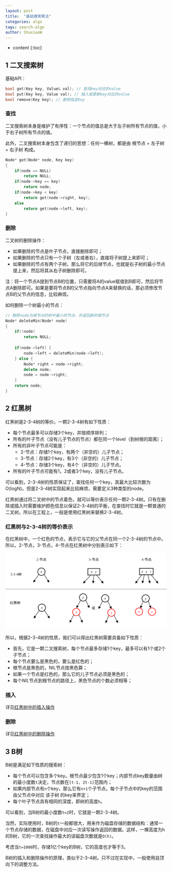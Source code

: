 ```yaml
---
layout: post
title:  "基础搜索算法"
categories: algo
tags: search-algo
author: ShuxiaoW
---
```


* content
{:toc}

## 1 二叉搜索树

基础API：

```cpp
bool get(Key key, Value& val); // 查找key对应的value
bool put(Key key, Value val); // 插入或更新key对应的value
bool remove(Key key); // 删除指定key
```

### 查找

二叉搜索树本身是维护了有序性：一个节点的值总是大于左子树所有节点的值，小于右子树所有节点的值。

此外，二叉搜索树本身包含了递归的思想：任何一棵树，都是由 根节点 + 左子树 + 右子树 构成。

```cpp
Node* get(Node* node, Key key)
{
    if(node == NULL)
        return NULL;
    if(node->key == key)
        return node;
    if(node->key < key)
        return get(node->right, key);
    else
        return get(node->left, key);
}
```

### 删除

二叉树的删除操作：

- 如果删除的节点是叶子节点，直接删除即可；
- 如果删除的节点只有一个子树（左或者右），直接将子树提上来即可；
- 如果删除的节点有两个子树，那么将它的后继节点，也就是右子树的最小节点提上来，然后将其从右子树删除即可。

注：将一个节点A提到节点B的位置，只需要将A的value赋值到B即可，然后将节点A删除即可。如果是要将节点B的父节点指向节点A来替换的话，那必须修改节点B的父节点的信息，比较麻烦。

如何删除一个树最小的节点：

```cpp
// 删除node为根节点的树中最小的节点，并返回新的根节点
Node* deleteMin(Node* node)
{
    if(!node)
        return NULL;

    if(node->left) {
        node->left = deleteMin(node->left);
    } else {
        Node* right = node->right;
        delete node;
        node = node->right;
    }
    return node;
}
```

## 2 红黑树

红黑树是2-3-4树的等价。一颗2-3-4树有如下性质：

- 每个节点最多可以存储3个key，并按顺序排列；
- 所有的叶子节点（没有儿子节点的节点）都在同一个level（到树根的距离）；
- 所有的非叶子节点可能是：
    - 2-节点：存储1个key，有两个（非空的）儿子节点；
    - 3-节点：存储2个key，有3个（非空的）儿子节点；
    - 4-节点：存储3个key，有4个（非空的）儿子节点。
- 所有的叶子节点可能有1，2或者3个key，没有儿子节点。

可以看到，2-3-4树的性质保证了，查找任何一个key，其最大比较次数为O(logN)。但是2-3-4树实现起来比较麻烦，需要定义3种类型的node。

红黑树通过将二叉树中的节点着色，就可以等价表示任何一颗2-3-4树。只有在删除或插入时需要维护颜色信息以保证2-3-4树的平衡，在查找时它就是一颗普通的二叉树。所以在工程上，一般是使用红黑树来替换2-3-4树。

### 红黑树与2-3-4树的等价表示

在红黑树中，一个红色的节点，表示它与它的父节点在同一个2-3-4树的节点中。所以，2-节点，3-节点，4-节点在红黑树中分别表示如下：

![234tree_to_rbtree](https://raw.githubusercontent.com/shuxiaow/pictures/master/base_algos/234tree_to_rbtree.png)

所以，根据2-3-4树的性质，我们可以得出红黑树需要具备如下性质：

- 首先，它是一颗二叉搜索树，每个节点最多存储1个key，最多可以有1个或2个子节点；
- 每个节点要么是黑色的，要么是红色的；
- 根节点是黑色的，NIL节点按黑色算；
- 如果一个节点是红色的，那么它的儿子节点必须是黑色的；
- 每个*NIL*节点到根节点的路径上，黑色节点的个数必须相等；

### 插入

详见[红黑树中的插入操作](https://shuxiaow.github.io/2019/03/18/rbtree-insert)

### 删除

详见[红黑树中的删除操作](https://shuxiaow.github.io/2019/03/18/rbtree-delete)

## 3 B树

B树是满足如下性质的搜索树：

- 每个节点可以包含多个key。根节点最少包含1个key；内部节点key数量由树的最小度数`t`决定，节点数在`[t-1, 2t-1]`范围内；
- 如果内部节点有`n`个key，那么它有`n+1`个子节点。每个子节点中的key的范围由父节点中对应 该子树 的key来界定；
- 每个叶子节点具有相同的深度，即树的高度`h`。

可以看到，当B树的最小度数`t=2`时，它就是一颗2-3-4树。

当然，实际使用时，B树的`t`一般都很大，用来作为磁盘存储的数据结构：通常一个节点存储的数据，在磁盘中对应一次读写操作返回的数据。这样，一棵高度为h的B树，它的一次查找操作最大的读磁盘次数就是`O(h)`。

考虑当`t=1000`时，存储1亿个key的B树，它的高度也才等于3。

B树的插入和删除操作的原理，类似于2-3-4树。只不过在实现中，一般使用自顶向下的调整方法。

